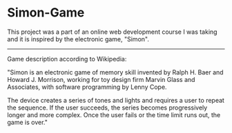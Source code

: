 # Simon-Game

This project was a part of an online web development course I was taking and it is inspired by the electronic game, "Simon".

----------------------------------------------------------------------------

Game description according to Wikipedia:

"Simon is an electronic game of memory skill invented by Ralph H. Baer and Howard J. Morrison,  working for toy design firm Marvin Glass and Associates, with software programming by Lenny Cope.

The device creates a series of tones and lights and requires a user to repeat the sequence. If the user succeeds, the series becomes progressively longer and more complex.
Once the user fails or the time limit runs out, the game is over."
